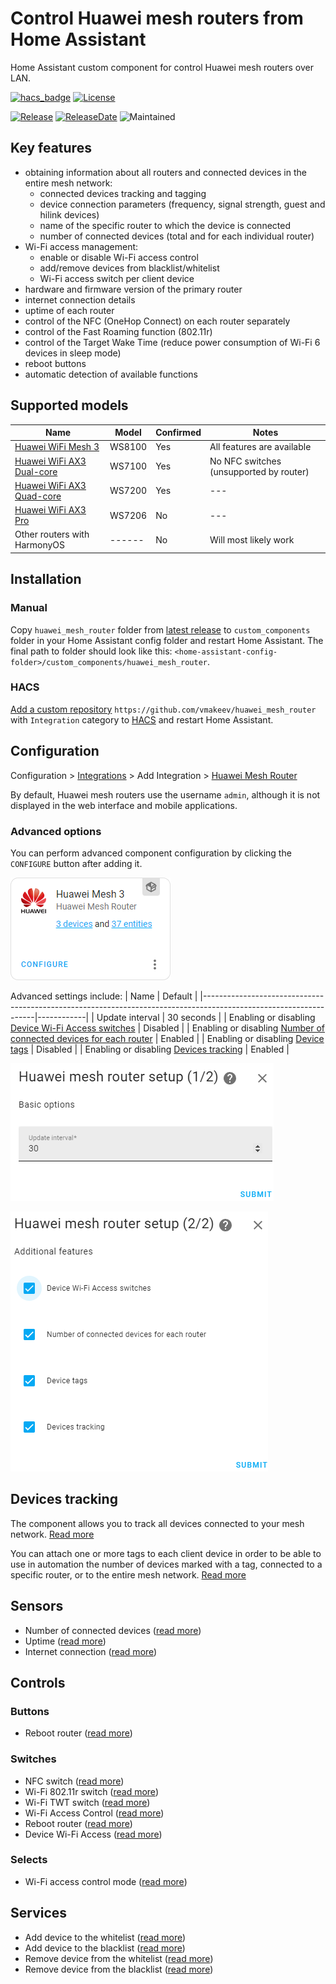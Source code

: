 # Control Huawei mesh routers from Home Assistant

Home Assistant custom component for control Huawei mesh routers over LAN.

[![hacs_badge](https://img.shields.io/badge/HACS-Custom-41BDF5.svg)](https://github.com/hacs/integration)
[![License](https://img.shields.io/github/license/vmakeev/huawei_mesh_router)](https://github.com/vmakeev/huawei_mesh_router/blob/master/LICENSE.md)

[![Release](https://img.shields.io/github/v/release/vmakeev/huawei_mesh_router)](https://github.com/vmakeev/huawei_mesh_router/releases/latest)
[![ReleaseDate](https://img.shields.io/github/release-date/vmakeev/huawei_mesh_router)](https://github.com/vmakeev/huawei_mesh_router/releases/latest)
![Maintained](https://img.shields.io/maintenance/yes/2022)

## Key features

- obtaining information about all routers and connected devices in the entire mesh network:
  - connected devices tracking and tagging
  - device connection parameters (frequency, signal strength, guest and hilink devices)
  - name of the specific router to which the device is connected
  - number of connected devices (total and for each individual router)
- Wi-Fi access management:
  - enable or disable Wi-Fi access control
  - add/remove devices from blacklist/whitelist
  - Wi-Fi access switch per client device
- hardware and firmware version of the primary router
- internet connection details
- uptime of each router
- control of the NFC (OneHop Connect) on each router separately
- control of the Fast Roaming function (802.11r)
- control of the Target Wake Time (reduce power consumption of Wi-Fi 6 devices in sleep mode)
- reboot buttons
- automatic detection of available functions

## Supported models

|                                        Name                                        |  Model | Confirmed |           Notes                         |
|------------------------------------------------------------------------------------|--------|-----------|-----------------------------------------|
| [Huawei WiFi Mesh 3](https://consumer.huawei.com/en/routers/wifi-mesh3/)           | WS8100 |    Yes    | All features are available              |
| [Huawei WiFi AX3 Dual-core](https://consumer.huawei.com/en/routers/ax3-dual-core/) | WS7100 |    Yes    | No NFC switches (unsupported by router) |
| [Huawei WiFi AX3 Quad-core](https://consumer.huawei.com/en/routers/ax3-quad-core/) | WS7200 |    Yes    | ---                                     |
| [Huawei WiFi AX3 Pro](https://consumer.huawei.com/en/routers/ax3-pro/)             | WS7206 |    No     | ---                                     |
| Other routers with HarmonyOS                                                       | ------ |    No     | Will most likely work                   

## Installation

### Manual

Copy `huawei_mesh_router` folder from [latest release](https://github.com/vmakeev/huawei_mesh_router/releases/latest) to `custom_components` folder in your Home Assistant config folder and restart Home Assistant. The final path to folder should look like this: `<home-assistant-config-folder>/custom_components/huawei_mesh_router`.

### HACS

[Add a custom repository](https://hacs.xyz/docs/faq/custom_repositories/) `https://github.com/vmakeev/huawei_mesh_router` with `Integration` category to [HACS](https://hacs.xyz/) and restart Home Assistant.

## Configuration

Configuration > [Integrations](https://my.home-assistant.io/redirect/integrations/) > Add Integration > [Huawei Mesh Router](https://my.home-assistant.io/redirect/config_flow_start/?domain=huawei_mesh_router)

By default, Huawei mesh routers use the username `admin`, although it is not displayed in the web interface and mobile applications.

### Advanced options

You can perform advanced component configuration by clicking the `CONFIGURE` button after adding it. 

![Integration](docs/images/integration.png)

Advanced settings include:
|                                                       Name                                                       |  Default   |
|------------------------------------------------------------------------------------------------------------------|------------|
| Update interval                                                                                                  | 30 seconds |
| Enabling or disabling [Device Wi-Fi Access switches](docs/controls.md#device-wi-fi-access)                       |  Disabled  |
| Enabling or disabling [Number of connected devices for each router](docs/sensors.md#number-of-connected-devices) |  Enabled   |
| Enabling or disabling [Device tags](docs/device-tags.md#device-tags)                                             |  Disabled  |
| Enabling or disabling [Devices tracking](docs/device-tracking.md#devices-tracking)                               |  Enabled   |


![Options 1/2](docs/images/options_1.png)

![Options 2/2](docs/images/options_2.png)


## Devices tracking

The component allows you to track all devices connected to your mesh network. [Read more](docs/device-tracking.md)

You can attach one or more tags to each client device in order to be able to use in automation the number of devices marked with a tag, connected to a specific router, or to the entire mesh network. [Read more](docs/device-tags.md#device-tags)

## Sensors

* Number of connected devices ([read more](docs/sensors.md#number-of-connected-devices))
* Uptime ([read more](docs/sensors.md#uptime))
* Internet connection ([read more](docs/sensors.md#internet-connection))

## Controls

### Buttons

* Reboot router ([read more](docs/controls.md#reboot))

### Switches

* NFC switch ([read more](docs/controls.md#nfc-switch))
* Wi-Fi 802.11r switch ([read more](docs/controls.md#wi-fi-80211r-switch))
* Wi-Fi TWT switch ([read more](docs/controls.md#wi-fi-6-twt-switch))
* Wi-Fi Access Control ([read more](docs/controls.md#wi-fi-access-control))
* Reboot router ([read more](docs/controls.md#reboot))
* Device Wi-Fi Access ([read more](docs/controls.md#device-wi-fi-access))

### Selects

* Wi-Fi access control mode ([read more](docs/controls.md#wi-fi-access-control-mode))

## Services

* Add device to the whitelist ([read more](docs/services.md#add-device-to-the-whitelist))
* Add device to the blacklist ([read more](docs/services.md#add-device-to-the-blacklist))
* Remove device from the whitelist ([read more](docs/services.md#remove-device-from-the-whitelist))
* Remove device from the blacklist ([read more](docs/services.md#remove-device-from-the-blacklist))
